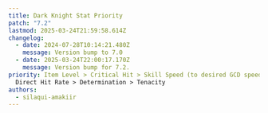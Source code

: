 ```yaml
---
title: Dark Knight Stat Priority
patch: "7.2"
lastmod: 2025-03-24T21:59:58.614Z
changelog:
  - date: 2024-07-28T10:14:21.480Z
    message: Version bump to 7.0
  - date: 2025-03-24T22:00:17.170Z
    message: Version bump for 7.2.
priority: Item Level > Critical Hit > Skill Speed (to desired GCD speed) >
  Direct Hit Rate > Determination > Tenacity
authors:
  - silaqui-amakiir
---
```

